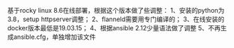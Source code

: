 基于rocky linux 8.6在线部署，根据这个版本做了些调整：
1、安装的python为3.8，setup httpserver调整；
2、flanneld需要用专门编译的；
3、在线安装的docker版本最低是19.03.15；
4、根据ansible 2.12少量语法做了调整
5、不再生成ansible.cfg，单独增加该文件
